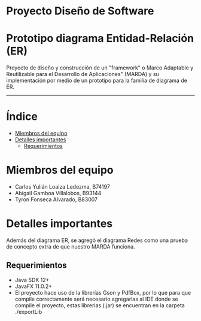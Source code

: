 # Proyecto Diseño de Software 

# Prototipo diagrama Entidad-Relación (ER)
Proyecto de diseño y construcción de un "framework" o Marco Adaptable y Reutilizable para el Desarrollo de Aplicaciones" (MARDA) y su implementación por medio de un prototipo para la familia de diagrama de ER.

<hr>

# Índice
* [Miembros del equipo](#team-members)
* [Detalles importantes](#details)
  + [Requerimientos](#requirements)
  
# <a name="team-members"></a>Miembros del equipo
* Carlos Yulián Loaiza Ledezma, B74197
* Abigail Gamboa Villalobos, B93144
* Tyron Fonseca Alvarado, B83007

# <a name="details"></a>Detalles importantes
Además del diagrama ER, se agregó el diagrama Redes como una prueba de concepto extra de que nuestro MARDA funciona.

## <a name="requirements"></a>Requerimientos
* Java SDK 12+
* JavaFX 11.0.2+
* El proyecto hace uso de la librerías Gson y PdfBox, por lo que para que compile correctamente será necesario agregarlas al IDE donde se compile el proyecto, estas librerias (.jar) se encuentran en la carpeta ./exportLib
